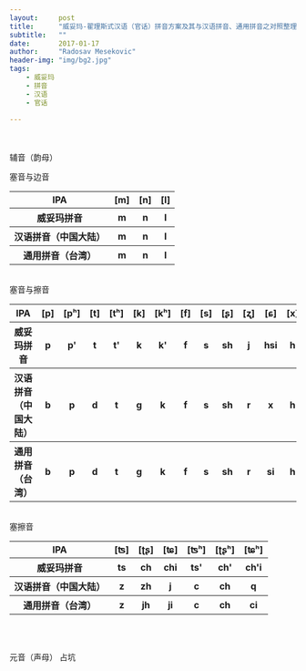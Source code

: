 ```yaml
---
layout:     post
title:      "威妥玛-翟理斯式汉语（官话）拼音方案及其与汉语拼音、通用拼音之对照整理"
subtitle:   ""
date:       2017-01-17
author:     "Radosav Mesekovic"
header-img: "img/bg2.jpg"
tags:
    - 威妥玛
    - 拼音
    - 汉语
    - 官话
    
---
```



<br> 
<br> 
辅音（韵母）
</p>
 塞音与边音
        <table> 
    <tbody><tr><th>IPA</th>
        <th>[m]</th>
        <th>[n]</th>
        <th>[l]</th>
    </tr>
    <tr>
        <th>威妥玛拼音</th>
        <th>m</th>
        <th>n</th>
        <th>l</th>
    </tr>
    <tr>
        <th>汉语拼音（中国大陆）</th>
        <th>m</th>
        <th>n</th>
        <th>l</th>
    </tr>
    <tr>
        <th>通用拼音（台湾）</th>
        <th>m</th>
        <th>n</th>
        <th>l</th>
    </tr>
</tbody></table> 




<br>塞音与擦音
        <table>    <tbody><tr><th>IPA</th>
        <th>[p]</th>
        <th>[pʰ]</th>
        <th>[t]</th>
        <th>[tʰ]</th>
        <th>[k]</th>
        <th>[kʰ]</th>
        <th>[f]</th>
        <th>[s]</th>
        <th>[ʂ]</th>
        <th>[ʐ]</th>
        <th>[ɕ]</th>
        <th>[x]</th>
    </tr>
    <tr>
        <th>威妥玛拼音</th>
        <th>p</th>
        <th>p'</th>
        <th>t</th>
        <th>t'</th>
        <th>k</th>
        <th>k'</th>
        <th>f</th>
        <th>s</th>
        <th>sh</th>
        <th>j</th>
        <th>hsi</th>
        <th>h</th>
    </tr>
    <tr>
        <th>汉语拼音（中国大陆）</th>
        <th>b</th>
        <th>p</th>
        <th>d</th>
        <th>t</th>
        <th>g</th>
        <th>k</th>
        <th>f</th>
        <th>s</th>
        <th>sh</th>
        <th>r</th>
        <th>x</th>
        <th>h</th>
    </tr>
    <tr>
        <th>通用拼音（台湾）</th>
        <th>b</th>
        <th>p</th>
        <th>d</th>
        <th>t</th>
        <th>g</th>
        <th>k</th>
        <th>f</th>
        <th>s</th>
        <th>sh</th>
        <th>r</th>
        <th>si</th>
        <th>h</th>
    </tr>
</tbody></table>


<br>塞擦音
        <table>    <tbody><tr><th>IPA</th>
        <th>[ʦ]</th>
        <th>[ʈʂ]</th>
        <th>[ʨ]</th>
        <th>[ʦʰ]</th>
        <th>[ʈʂʰ]</th>
        <th>[ʨʰ]</th>
    </tr>
    <tr>
        <th>威妥玛拼音</th>
        <th>ts</th>
        <th>ch</th>
        <th>chi</th>
        <th>ts'</th>
        <th>ch'</th>
        <th>ch'i</th>
    </tr>
    <tr>
        <th>汉语拼音（中国大陆）</th>
        <th>z</th>
        <th>zh</th>
        <th>j</th>
        <th>c</th>
        <th>ch</th>
        <th>q</th>
    </tr>
    <tr>
        <th>通用拼音（台湾）</th>
        <th>z</th>
        <th>jh</th>
        <th>ji</th>
        <th>c</th>
        <th>ch</th>
        <th>ci</th>
    </tr>
</tbody></table>

<br> 
<br> 


元音（声母）
占坑







